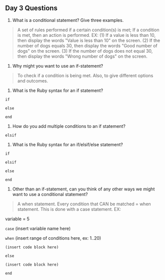 ## Day 3 Questions

1. What is a conditional statement? Give three examples.
> A set of rules performed if a certain condition(s) is met; If a condition is met, then an action is performed. EX: (1) If a value is less than 10, then display the words "Value is less than 10" on the screen. (2) If the number of dogs equals 30, then display the words "Good number of dogs" on the screen. (3) If the number of dogs does not equal 30, then display the words "Wrong number of dogs" on the screen.

1. Why might you want to use an if-statement?
> To check if a condition is being met. Also, to give different options and outcomes.

1. What is the Ruby syntax for an if statement?

`if`

`else`

`end`

1. How do you add multiple conditions to an if statement?

`elsif`

1. What is the Ruby syntax for an if/elsif/else statement?

`if`

`elsif`

`else`

`end`


1. Other than an if-statement, can you think of any other ways we might want to use a conditional statement?
> A when statement. Every condition that CAN be matched = when statement. This is done with a case statement. EX:

variable = 5

`case` (insert variable name here)

`when` (insert range of conditions here, ex: 1..20)

    (insert code block here)

`else`

    (insert code block here)

`end`
